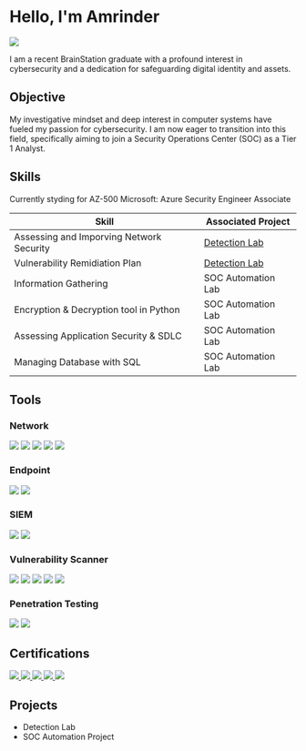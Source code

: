 # Hello, I'm Amrinder
<a href="https://www.linkedin.com/in/amrinder-s-gill/"><img src="https://img.shields.io/badge/-LinkedIn-0072b1?&style=for-the-badge&logo=linkedin&logoColor=white" /></a>


I am a recent BrainStation graduate with a profound interest in cybersecurity and a dedication for safeguarding digital identity and assets.

## Objective

My investigative mindset and deep interest in computer systems have fueled my passion for cybersecurity. I am now eager to transition into this field, specifically aiming to join a Security Operations Center (SOC) as a Tier 1 Analyst.

## Skills

Currently styding for AZ-500 Microsoft: Azure Security Engineer Associate

| Skill                                         | Associated Project         |
|-----------------------------------------------|----------------------------|
| Assessing and Imporving Network Security          | <a href="https://google.com">Detection Lab</a>|
| Vulnerability Remidiation Plan | <a href="https://google.com">Detection Lab</a>|
| Information Gathering          | SOC Automation Lab|
| Encryption & Decryption tool in Python      | SOC Automation Lab|
| Assessing Application Security & SDLC                  | SOC Automation Lab|
| Managing Database with SQL | SOC Automation Lab|

## Tools


### Network
<div>
    <img src="https://img.shields.io/badge/-Wireshark-1679A7?&style=for-the-badge&logo=Wireshark&logoColor=white" />
    <img src="https://img.shields.io/badge/-NMAP-0078D4?&style=for-the-badge&logo=NMAP&logoColor=white" />
    <img src="https://img.shields.io/badge/-Suricata-EF3B2D?&style=for-the-badge&logo=Suricata&logoColor=white" />
    <img src="https://img.shields.io/badge/-Zeek-777BB4?&style=for-the-badge&logo=Zeek&logoColor=white" />
   <img src="https://img.shields.io/badge/-SNORT-ffb3b3?&style=for-the-badge&logo=CISCO&logoColor=white" />
</div>

### Endpoint
<div>
    <img src="https://img.shields.io/badge/-Microsoft_Defender_for_Endpoint-00A4EF?&style=for-the-badge&logo=Microsoft&logoColor=white" />
    <img src="https://img.shields.io/badge/-Velociraptor-4B275F?&style=for-the-badge&logo=Velociraptor&logoColor=white" />
</div>

### SIEM
<div>
    <img src="https://img.shields.io/badge/-Splunk-ff4d4d?&style=for-the-badge&logo=Splunk&logoColor=white" />
    <img src="https://img.shields.io/badge/-Elastic-005571?&style=for-the-badge&logo=Elastic&logoColor=white" />
</div>

### Vulnerability Scanner
<div>
  <img src="https://img.shields.io/badge/-Nessus-black?&style=for-the-badge&logo=nessus&logoColor=white" />
  <img src="https://img.shields.io/badge/-SNYK-4d0099?&style=for-the-badge&logo=snyk&logoColor=white" />
  <img src="https://img.shields.io/badge/-openvas-green?&style=for-the-badge&logo=PORTSWIGGER&logoColor=white" />
  <img src="https://img.shields.io/badge/-ZAP-1a53ff?&style=for-the-badge&logo=OWASP&logoColor=white" />
   <img src="https://img.shields.io/badge/-NIKTO-black?&style=for-the-badge&logoColor=white" />
</div>


### Penetration Testing
<div>
  <img src="https://img.shields.io/badge/-Metasploit-1a8cff?&style=for-the-badge&logo=metasploit&logoColor=white" />
  <img src="https://img.shields.io/badge/-BURP_SUITE-ff9900?&style=for-the-badge&logo=PORTSWIGGER&logoColor=white" />

</div>


## Certifications

<div>
  <a href="https://www.credly.com/badges/3dd9ca98-f70e-4ef3-a448-58989a071b06/public_url">
    <img src="https://img.shields.io/badge/-CDSA-006400?logo=hack-the-box&style=for-the-badge&logoColor=white" />
  </a>
  <a href="https://www.credly.com/badges/a9559841-8d9f-44a6-aab8-0e53950c8ce7/public_url">
    <img src="https://img.shields.io/badge/-CySA%2B-FF0000?&style=for-the-badge&logo=CompTIA&logoColor=white" />
  </a>
  <a href="https://www.credly.com/badges/d2e3fd28-d9b0-46df-95f9-fe23368fb4d1/public_url">
    <img src="https://img.shields.io/badge/-Security%2B-FF0000?&style=for-the-badge&logo=CompTIA&logoColor=white" />
  </a>
  <a href="https://www.credly.com/badges/b1c1c773-1e05-4736-8017-7a113793a69b/public_url">
    <img src="https://img.shields.io/badge/-Network%2B-007ACC?&style=for-the-badge&logo=CompTIA&logoColor=white" />
  </a>
  <a href="https://www.credly.com/badges/5de108bd-0251-4c7d-a8c6-25657a2bd958/public_url">
    <img src="https://img.shields.io/badge/-A%2B-4D4D4D?&style=for-the-badge&logo=CompTIA&logoColor=white" />
  </a>
</div>


## Projects
- Detection Lab
- SOC Automation Project
